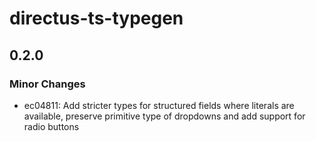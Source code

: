 # directus-ts-typegen

## 0.2.0

### Minor Changes

- ec04811: Add stricter types for structured fields where literals are available, preserve primitive type of dropdowns and add support for radio buttons

